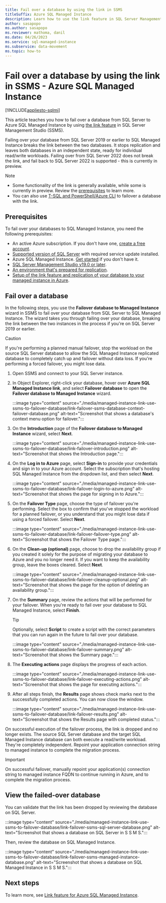 ```yaml
---
title: Fail over a database by using the link in SSMS
titleSuffix: Azure SQL Managed Instance
description: Learn how to use the link feature in SQL Server Management Studio (SSMS) to fail over a database from SQL Server to Azure SQL Managed Instance.
author: sasapopo
ms.author: sasapopo
ms.reviewer: mathoma, danil
ms.date: 04/26/2023
ms.service: sql-managed-instance
ms.subservice: data-movement
ms.topic: how-to
---
```


# Fail over a database by using the link in SSMS - Azure SQL Managed Instance

[!INCLUDE[appliesto-sqlmi](../includes/appliesto-sqlmi.md)]

This article teaches you how to fail over a database from SQL Server to Azure SQL Managed Instance by using [the link feature](managed-instance-link-feature-overview.md) in SQL Server Management Studio (SSMS). 

Failing over your database from SQL Server 2019 or earlier to SQL Managed Instance breaks the link between the two databases. It stops replication and leaves both databases in an independent state, ready for individual read/write workloads. Failing over from SQL Server 2022 does not break the link, and fail back to SQL Server 2022 is supported - this is currently in preview. 

> [!NOTE]
> - Some functionality of the link is generally available, while some is currently in preview. Review the [prerequisites](managed-instance-link-feature-overview.md#prerequisites) to learn more. 
> -  You can also use [T-SQL and PowerShell/Azure CLI](managed-instance-link-use-scripts-to-failover-database.md) to failover a database with the link. 

## Prerequisites 

To fail over your databases to SQL Managed Instance, you need the following prerequisites: 

- An active Azure subscription. If you don't have one, [create a free account](https://azure.microsoft.com/free/).
- [Supported version of SQL Server](managed-instance-link-feature-overview.md#prerequisites) with required service update installed.
- Azure SQL Managed Instance. [Get started](instance-create-quickstart.md) if you don't have it. 
- [SQL Server Management Studio v19.0 or later](/sql/ssms/download-sql-server-management-studio-ssms).
- [An environment that's prepared for replication](managed-instance-link-preparation.md).
- [Setup of the link feature and replication of your database to your managed instance in Azure](managed-instance-link-use-ssms-to-replicate-database.md). 

## Fail over a database

In the following steps, you use the **Failover database to Managed Instance** wizard in SSMS to fail over your database from SQL Server to SQL Managed Instance. The wizard takes you through failing over your database, breaking the link between the two instances in the process if you're on SQL Server 2019 or earlier. 

> [!CAUTION]
> If you're performing a planned manual failover, stop the workload on the source SQL Server database to allow the SQL Managed Instance replicated database to completely catch up and failover without data loss. If you're performing a forced failover, you might lose data. 

1. Open SSMS and connect to your SQL Server instance. 
1. In Object Explorer, right-click your database, hover over **Azure SQL Managed Instance link**, and select **Failover database** to open the **Failover database to Managed Instance** wizard. 

   :::image type="content" source="./media/managed-instance-link-use-ssms-to-failover-database/link-failover-ssms-database-context-failover-database.png" alt-text="Screenshot that shows a database's context menu option for failover.":::

1. On the **Introduction** page of the **Failover database to Managed Instance** wizard, select **Next**.

   :::image type="content" source="./media/managed-instance-link-use-ssms-to-failover-database/link-failover-introduction.png" alt-text="Screenshot that shows the Introduction page.":::

3. On the **Log in to Azure** page, select **Sign-in** to provide your credentials and sign in to your Azure account. Select the subscription that's hosting SQL Managed Instance from the dropdown list, and then select **Next**. 

    :::image type="content" source="./media/managed-instance-link-use-ssms-to-failover-database/link-failover-login-to-azure.png" alt-text="Screenshot that shows the page for signing in to Azure.":::

4. On the **Failover Type** page, choose the type of failover you're performing. Select the box to confirm that you've stopped the workload for a planned failover, or you understand that you might lose data if using a forced failover. Select **Next**. 

   :::image type="content" source="./media/managed-instance-link-use-ssms-to-failover-database/link-failover-failover-type.png" alt-text="Screenshot that shows the Failover Type page.":::

1. On the **Clean-up (optional)** page, choose to drop the availability group if you created it solely for the purpose of migrating your database to Azure and you no longer need it. If you want to keep the availability group, leave the boxes cleared. Select **Next**. 

   :::image type="content" source="./media/managed-instance-link-use-ssms-to-failover-database/link-failover-cleanup-optional.png" alt-text="Screenshot that shows the page for the option of deleting an availability group.":::

1. On the **Summary** page, review the actions that will be performed for your failover. When you're ready to fail over your database to SQL Managed Instance, select **Finish**.

    > [!TIP]
    > Optionally, select **Script** to create a script with the correct parameters that you can run again in the future to fail over your database. 

   :::image type="content" source="./media/managed-instance-link-use-ssms-to-failover-database/link-failover-summary.png" alt-text="Screenshot that shows the Summary page.":::

7. The **Executing actions** page displays the progress of each action.  

    :::image type="content" source="./media/managed-instance-link-use-ssms-to-failover-database/link-failover-executing-actions.png" alt-text="Screenshot that shows the page for executing actions.":::

8. After all steps finish, the **Results** page shows check marks next to the successfully completed actions. You can now close the window. 

    :::image type="content" source="./media/managed-instance-link-use-ssms-to-failover-database/link-failover-results.png" alt-text="Screenshot that shows the Results page with completed status.":::

On successful execution of the failover process, the link is dropped and no longer exists. The source SQL Server database and the target SQL Managed Instance database can both execute a read/write workload. They're completely independent. Repoint your application connection string to managed instance to complete the migration process.

> [!IMPORTANT]
> On successful failover, manually repoint your application(s) connection string to managed instance FQDN to continue running in Azure, and to complete the migration process.

## View the failed-over database 

You can validate that the link has been dropped by reviewing the database on SQL Server. 

:::image type="content" source="./media/managed-instance-link-use-ssms-to-failover-database/link-failover-ssms-sql-server-database.png" alt-text="Screenshot that shows a database on SQL Server in S S M S.":::

Then, review the database on SQL Managed Instance. 

:::image type="content" source="./media/managed-instance-link-use-ssms-to-failover-database/link-failover-ssms-managed-instance-database.png" alt-text="Screenshot that shows a database on SQL Managed Instance in S S M S.":::

## Next steps

To learn more, see [Link feature for Azure SQL Managed Instance](managed-instance-link-feature-overview.md). 
